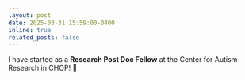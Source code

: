 ```yaml
---
layout: post
date: 2025-03-31 15:59:00-0400
inline: true
related_posts: false
---
```


I have started as a <strong>Research Post Doc Fellow</strong> at the Center for Autism Research in CHOP! :tada:
